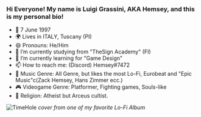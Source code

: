 ### Hi Everyone! My name is Luigi Grassini, AKA Hemsey, and this is my personal bio!

- 🎂 7 June 1997
- 🌍 Lives in ITALY, Tuscany (PI)
- 😄 Pronouns: He/Him
- 🔭 I’m currently studying from "TheSign Academy" (FI)
- 🌱 I’m currently learning for "Game Design"
- 📫 How to reach me: (Discord) Hemsey#7472
- 🎵 Music Genre: All Genre, but likes the most Lo-Fi, Eurobeat and "Epic Music"c(Zack Hemsey, Hans Zimmer ecc.)
- 🎮 Videogame Genre: Platformer, Fighting games, Souls-like
- 🙏 Religion: Atheist but Arceus cultist.

![TimeHole](https://user-images.githubusercontent.com/98153032/150514576-1e909eb7-14e0-490d-a2f5-b973839bf04b.jpg)
*cover from one of my favorite Lo-Fi Album*

